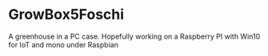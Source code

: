 # GrowBox5Foschi
A greenhouse in a PC case. Hopefully working on a Raspberry PI with Win10 for IoT and mono under Raspbian
